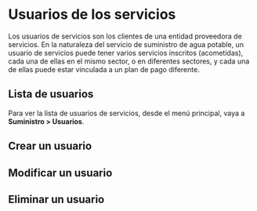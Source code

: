 # Usuarios de los servicios

Los usuarios de servicios son los clientes de una entidad proveedora de servicios. En la naturaleza del servicio de suministro de agua potable, un usuario de servicios puede tener varios servicios inscritos (acometidas), cada una de ellas en el mismo sector, o en diferentes sectores, y cada una de ellas puede estar vinculada a un plan de pago diferente.

## Lista de usuarios

Para ver la lista de usuarios de servicios, desde el menú principal, vaya a **Suministro > Usuarios**.

## Crear un usuario

## Modificar un usuario

## Eliminar un usuario
